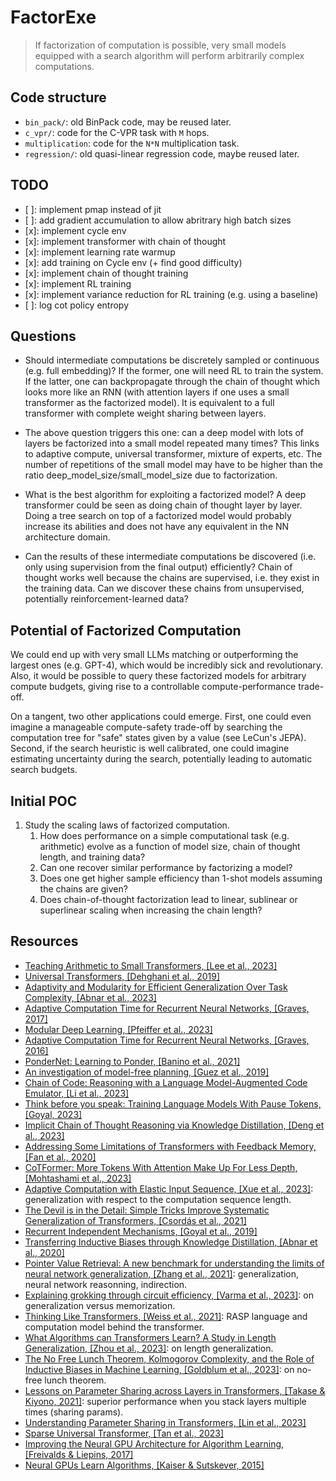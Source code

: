 # FactorExe

> If factorization of computation is possible, very small models equipped with a search algorithm will perform arbitrarily complex computations.

## Code structure

- `bin_pack/`: old BinPack code, may be reused later.
- `c_vpr/`: code for the C-VPR task with `M` hops.
- `multiplication`: code for the `N*N` multiplication task.
- `regression/`: old quasi-linear regression code, maybe reused later.

## TODO

- [ ]: implement pmap instead of jit
- [ ]: add gradient accumulation to allow abritrary high batch sizes
- [x]: implement cycle env
- [x]: implement transformer with chain of thought
- [x]: implement learning rate warmup
- [x]: add training on Cycle env (+ find good difficulty)
- [x]: implement chain of thought training
- [x]: implement RL training
- [x]: implement variance reduction for RL training (e.g. using a baseline)
- [ ]: log cot policy entropy


## Questions

- Should intermediate computations be discretely sampled or continuous (e.g. full embedding)? If the former, one will need RL to train the system. If the latter, one can backpropagate through the chain of thought which looks more like an RNN (with attention layers if one uses a small transformer as the factorized model). It is equivalent to a full transformer with complete weight sharing between layers.

- The above question triggers this one: can a deep model with lots of layers be factorized into a small model repeated many times? This links to adaptive compute, universal transformer, mixture of experts, etc. The number of repetitions of the small model may have to be higher than the ratio deep_model_size/small_model_size due to factorization.

- What is the best algorithm for exploiting a factorized model? A deep transformer could be seen as doing chain of thought layer by layer. Doing a tree search on top of a factorized model would probably increase its abilities and does not have any equivalent in the NN architecture domain.

- Can the results of these intermediate computations be discovered (i.e. only using supervision from the final output) efficiently? Chain of thought works well because the chains are supervised, i.e. they exist in the training data. Can we discover these chains from unsupervised, potentially reinforcement-learned data?

## Potential of Factorized Computation

We could end up with very small LLMs matching or outperforming the largest ones (e.g. GPT-4), which would be incredibly sick and revolutionary. Also, it would be possible to query these factorized models for arbitrary compute budgets, giving rise to a controllable compute-performance trade-off.

On a tangent, two other applications could emerge. First, one could even imagine a manageable compute-safety trade-off by searching the computation tree for "safe" states given by a value (see LeCun's JEPA). Second, if the search heuristic is well calibrated, one could imagine estimating uncertainty during the search, potentially leading to automatic search budgets.

## Initial POC

1. Study the scaling laws of factorized computation.
    1. How does performance on a simple computational task (e.g. arithmetic) evolve as a function of model size, chain of thought length, and training data?
    2. Can one recover similar performance by factorizing a model?
    3. Does one get higher sample efficiency than 1-shot models assuming the chains are given?
    4. Does chain-of-thought factorization lead to linear, sublinear or superlinear scaling when increasing the chain length?

## Resources

- [Teaching Arithmetic to Small Transformers, [Lee et al., 2023]](https://arxiv.org/abs/2307.03381)
- [Universal Transformers, [Dehghani et al., 2019]](https://arxiv.org/abs/1807.03819)
- [Adaptivity and Modularity for Efficient Generalization Over Task Complexity, [Abnar et al., 2023]](https://arxiv.org/abs/2310.08866)
- [Adaptive Computation Time for Recurrent Neural Networks, [Graves, 2017]](https://arxiv.org/abs/1603.08983)
- [Modular Deep Learning, [Pfeiffer et al., 2023]](https://arxiv.org/abs/2302.11529)
- [Adaptive Computation Time for Recurrent Neural Networks, [Graves, 2016]](https://arxiv.org/abs/1603.08983)
- [PonderNet: Learning to Ponder, [Banino et al., 2021]](https://arxiv.org/abs/2107.05407)
- [An investigation of model-free planning, [Guez et al., 2019]](https://arxiv.org/abs/1901.03559)
- [Chain of Code: Reasoning with a Language Model-Augmented Code Emulator, [Li et al., 2023]](https://arxiv.org/abs/2312.04474)
- [Think before you speak: Training Language Models With Pause Tokens, [Goyal, 2023]](https://arxiv.org/abs/2310.02226)
- [Implicit Chain of Thought Reasoning via Knowledge Distillation, [Deng et al., 2023]](https://arxiv.org/abs/2311.01460)
- [Addressing Some Limitations of Transformers with Feedback Memory, [Fan et al., 2020]](https://arxiv.org/abs/2002.09402)
- [CoTFormer: More Tokens With Attention Make Up For Less Depth, [Mohtashami et al., 2023]](https://arxiv.org/abs/2310.10845)
- [Adaptive Computation with Elastic Input Sequence, [Xue et al., 2023]](https://arxiv.org/abs/2301.13195): generalization with respect to the computation sequence length.
- [The Devil is in the Detail: Simple Tricks Improve Systematic Generalization of Transformers, [Csordás et al., 2021]](https://arxiv.org/abs/2108.12284)
- [Recurrent Independent Mechanisms, [Goyal et al., 2019]](https://arxiv.org/abs/1909.10893)
- [Transferring Inductive Biases through Knowledge Distillation, [Abnar et al., 2020]](https://arxiv.org/abs/2006.00555)
- [Pointer Value Retrieval: A new benchmark for understanding the limits of neural network generalization, [Zhang et al., 2021]](https://arxiv.org/abs/2107.12580): generalization, neural network reasonning, indirection.
- [Explaining grokking through circuit efficiency, [Varma et al., 2023]](https://arxiv.org/abs/2309.02390): on generalization versus memorization.
- [Thinking Like Transformers, [Weiss et al., 2021]](https://arxiv.org/abs/2106.06981): RASP language and computation model behind the transformer.
- [What Algorithms can Transformers Learn? A Study in Length Generalization, [Zhou et al., 2023]](https://arxiv.org/abs/2310.16028): on length generalization.
- [The No Free Lunch Theorem, Kolmogorov Complexity, and the Role of Inductive Biases in Machine Learning, [Goldblum et al., 2023]](https://arxiv.org/abs/2304.05366): on no-free lunch theorem.
- [Lessons on Parameter Sharing across Layers in Transformers, [Takase & Kiyono, 2021]](https://arxiv.org/abs/2104.06022): superior performance when you stack layers multiple times (sharing params).
- [Understanding Parameter Sharing in Transformers, [Lin et al., 2023]](https://arxiv.org/abs/2306.09380)
- [Sparse Universal Transformer, [Tan et al., 2023]](https://arxiv.org/abs/2310.07096)
- [Improving the Neural GPU Architecture for Algorithm Learning, [Freivalds & Liepins, 2017]](https://arxiv.org/abs/1702.08727)
- [Neural GPUs Learn Algorithms, [Kaiser & Sutskever, 2015]](https://arxiv.org/abs/1511.08228)
